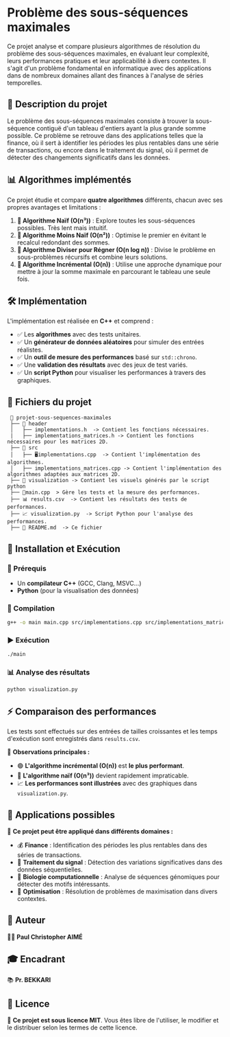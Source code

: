 # Problème des sous-séquences maximales

Ce projet analyse et compare plusieurs algorithmes de résolution du problème des sous-séquences maximales, en évaluant leur complexité, leurs performances pratiques et leur applicabilité à divers contextes. Il s'agit d'un problème fondamental en informatique avec des applications dans de nombreux domaines allant des finances à l'analyse de séries temporelles.

## 📌 Description du projet
Le problème des sous-séquences maximales consiste à trouver la sous-séquence contiguë d'un tableau d'entiers ayant la plus grande somme possible. Ce problème se retrouve dans des applications telles que la finance, où il sert à identifier les périodes les plus rentables dans une série de transactions, ou encore dans le traitement du signal, où il permet de détecter des changements significatifs dans les données.

## 📊 Algorithmes implémentés
Ce projet étudie et compare **quatre algorithmes** différents, chacun avec ses propres avantages et limitations :

1. **🔹 Algorithme Naïf (O(n³))** : Explore toutes les sous-séquences possibles. Très lent mais intuitif.
2. **🔹 Algorithme Moins Naïf (O(n²))** : Optimise le premier en évitant le recalcul redondant des sommes.
3. **🔹 Algorithme Diviser pour Régner (O(n log n))** : Divise le problème en sous-problèmes récursifs et combine leurs solutions.
4. **🔹 Algorithme Incrémental (O(n))** : Utilise une approche dynamique pour mettre à jour la somme maximale en parcourant le tableau une seule fois.

## 🛠️ Implémentation
L'implémentation est réalisée en **C++** et comprend :
- ✅ Les **algorithmes** avec des tests unitaires.
- ✅ Un **générateur de données aléatoires** pour simuler des entrées réalistes.
- ✅ Un **outil de mesure des performances** basé sur `std::chrono`.
- ✅ Une **validation des résultats** avec des jeux de test variés.
- ✅ Un **script Python** pour visualiser les performances à travers des graphiques.

## 📂 Fichiers du projet
```
 📁 projet-sous-sequences-maximales
 ├── 📁 header
 │   ├── implementations.h  -> Contient les fonctions nécessaires.
 |   ├── implementations_matrices.h -> Contient les fonctions nécessaires pour les matrices 2D.
 ├── 📁 src
 │   ├── 🖥️implementations.cpp  -> Contient l'implémentation des algorithmes.
 │   ├── implementations_matrices.cpp -> Contient l'implémentation des algorithmes adaptées aux matrices 2D.
 ├── 📁 visualization -> Contient les visuels générés par le script python
 ├── 🔬main.cpp  > Gère les tests et la mesure des performances.
 ├── 📊 results.csv  -> Contient les résultats des tests de performances.
 ├── 📈 visualization.py  -> Script Python pour l'analyse des performances.
 ├── 📝 README.md  -> Ce fichier
```

## 🚀 Installation et Exécution
### 🔧 Prérequis
- Un **compilateur C++** (GCC, Clang, MSVC...)
- **Python** (pour la visualisation des données)

### 🔨 Compilation
```sh
g++ -o main main.cpp src/implementations.cpp src/implementations_matrices.cpp -I header/ -std=c++11
```

### ▶️ Exécution
```sh
./main
```

### 📊 Analyse des résultats
```sh
python visualization.py
```

## ⚡ Comparaison des performances
Les tests sont effectués sur des entrées de tailles croissantes et les temps d'exécution sont enregistrés dans `results.csv`. 

📌 **Observations principales :**
- 🟢 **L'algorithme incrémental (O(n))** est **le plus performant**.
- 🔴 **L'algorithme naïf (O(n³))** devient rapidement impraticable.
- 📈 **Les performances sont illustrées** avec des graphiques dans `visualization.py`.

## 🎯 Applications possibles
📌 **Ce projet peut être appliqué dans différents domaines :**
- 💰 **Finance** : Identification des périodes les plus rentables dans des séries de transactions.
- 🔬 **Traitement du signal** : Détection des variations significatives dans des données séquentielles.
- 🧬 **Biologie computationnelle** : Analyse de séquences génomiques pour détecter des motifs intéressants.
- 🔧 **Optimisation** : Résolution de problèmes de maximisation dans divers contextes.

## 👤 Auteur
👨‍💻 **Paul Christopher AIMÉ**

## 🎓 Encadrant
📚 **Pr. BEKKARI**

## 📜 Licence
📝 **Ce projet est sous licence MIT**. Vous êtes libre de l'utiliser, le modifier et le distribuer selon les termes de cette licence.